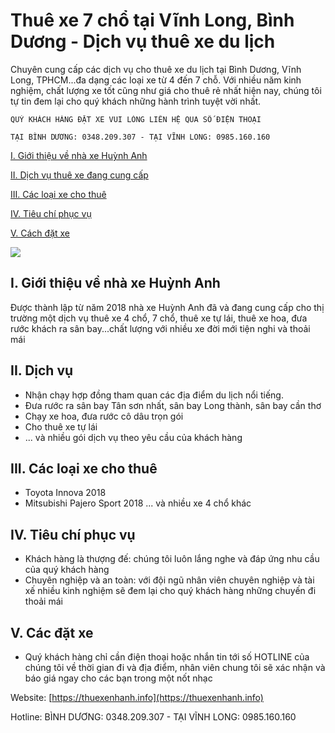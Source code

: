 # Thuê xe 7 chổ tại Vĩnh Long, Bình Dương - Dịch vụ thuê xe du lịch
Chuyên cung cấp các dịch vụ cho thuê xe du lịch tại Bình Dương, Vĩnh Long, TPHCM...đa dạng các loại xe từ 4 đến 7 chỗ. Với nhiều năm kinh nghiệm, chất lượng xe tốt cũng như giá cho thuê rẻ nhất hiện nay, chúng tôi tự tin đem lại cho quý khách những hành trình tuyệt vời nhất.

```
QUÝ KHÁCH HÀNG ĐẶT XE VUI LÒNG LIÊN HỆ QUA SỐ ĐIỆN THOẠI

TẠI BÌNH DƯƠNG: 0348.209.307 - TẠI VĨNH LONG: 0985.160.160
```

[I. Giới thiệu về nhà xe Huỳnh Anh](#gioithieu)

[II. Dịch vụ thuê xe đang cung cấp](#dichvu)

[III. Các loại xe cho thuê](#cacloaixe)

[IV. Tiêu chí phục vụ](#tieuchi)

[V. Cách đặt xe](#cacdatxe)

<img src="https://thuexenhanh.info/wp-content/uploads/2019/01/logo-thuexenhanh.info_.png">

<a name="gioithieu"></a>
## I. Giới thiệu về nhà xe Huỳnh Anh
Được thành lập từ năm 2018 nhà xe Huỳnh Anh đã và đang cung cấp cho thị trường một dịch vụ thuê xe 4 chổ, 7 chổ, thuê xe tự lái, thuê xe hoa, đưa rước khách ra sân bay...chất lượng với nhiều xe đời mới tiện nghi và thoải mái

<a name="dichvu"></a>
## II. Dịch vụ
- Nhận chạy hợp đồng tham quan các địa điểm du lịch nổi tiếng.
- Đưa rước ra sân bay Tân sơn nhất, sân bay Long thành, sân bay cần thơ
- Chạy xe hoa, đưa rước cô dâu trọn gói
- Cho thuê xe tự lái
- ... và nhiều gói dịch vụ theo yêu cầu của khách hàng

<a name="cacloaixe"></a>
## III. Các loại xe cho thuê
- Toyota Innova 2018
- Mitsubishi Pajero Sport 2018
... và nhiều xe 4 chổ khác

<a name="tieuchi"></a>
## IV. Tiêu chí phục vụ
- Khách hàng là thượng đế: chúng tôi luôn lắng nghe và đáp ứng nhu cầu của quý khách hàng
- Chuyên nghiệp và an toàn: với đội ngũ nhân viên chuyên nghiệp và tài xế nhiều kinh nghiệm sẽ đem lại cho quý khách hàng những chuyến đi thoải mái

<a name="cacdatxr"></a>
## V. Các đặt xe
- Quý khách hàng chỉ cần điện thoại hoặc nhắn tin tới số HOTLINE của chúng tôi về thời gian đi và địa điểm, nhân viên chung tôi sẽ xác nhận và báo giá ngay cho các bạn trong một nốt nhạc

Website: [https://thuexenhanh.info](https://thuexenhanh.info)

Hotline: BÌNH DƯƠNG: 0348.209.307 - TẠI VĨNH LONG: 0985.160.160
